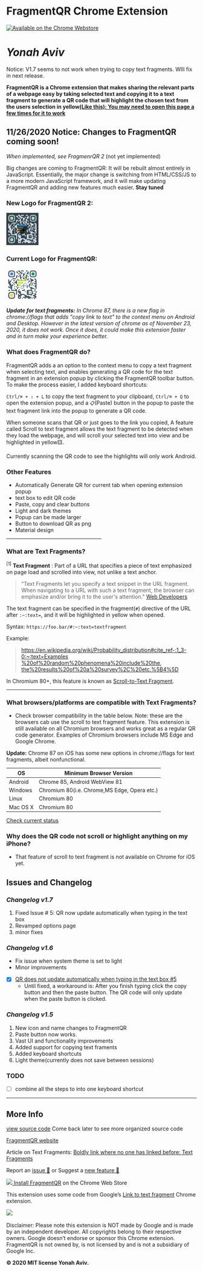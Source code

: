 # FragmentQR Chrome Extension
 <a href="https://bit.ly/GetFragmentedQR" class="btn" title="Get it on the Chrome Web Store" padding="0">
   <img src="https://developer.chrome.com/webstore/images/ChromeWebStore_Badge_v2_496x150.png" width="400px" alt="Available on the Chrome Webstore">
</a>
   
# *Yonah Aviv*



  


Notice:  V1.7 seems to not work when trying to copy text fragments. WIll fix in next release.


**FragmentQR is a Chrome extension that makes sharing the relevant parts of a webpage easy by taking selected text and copying it to a text fragment to generate a QR code that will highlight the chosen text from the users selection in yellow[(Like this): You may need to open this page a few times for it to work](https://example.com/#:~:text=this,-domain%20in)** 

## 11/26/2020 Notice: Changes to FragmentQR coming soon!
*When implemented, see FragmenrQR 2* (not yet implemented)

Big changes are coming to FragmentQR: It will be rebuilt almost entirely in JavaScript. Essentially, the major change is switching from HTML/CSS/JS to a more modern JavaScript framework, and it will make updating FragmentQR and adding new features much easier.
**Stay tuned**

### New Logo for FragmentQR 2:

<img src="FragmentedQR 2/img/qr-code (2).png" width ="85px" alt="FragmentQR v2.0 Logo">

### Current Logo for FragmentQR:

<img src="FragmentQR/img/512.png" width ="85px" alt="FragmentQR v2.0 Logo">









***Update for text fragments:** In Chrome 87, there is a new flag in chrome://flags that adds "copy link to text" to the context menu on Android and Desktop. However in the latest version of chrome as of November 23, 2020, it does not work. Once it does, it could make this extension faster and in turn make your experience better.*

### What does FragmentQR do?

FragmentQR adds a an option to the context menu to copy a text fragment when selecting text, and enables generating a QR code for the text fragment in an extension popup by clicking the FragmentQR toolbar button.
 To make the process easier, I added keyboard shortcuts:

```Ctrl/⌘ + ⇧ + L``` to copy the text fragment to your clipboard,  ```Ctrl/⌘ + Q``` to open the extension popup, and a ```📋```(Paste) button in the popup to paste the text fragment link into the popup to generate a QR code. 

When someone scans that QR or just goes to the link you copied, A feature called Scroll to text fragment allows the text fragment to be detected when they load the webpage, and will scroll your selected text into view and be highlighted in yellow🟨.

Currently scanning the QR code to see the highlights will only work Android.
### Other Features

+ Automatically Generate QR for current tab when opening extension popup
+ text box to edit QR code
+ Paste, copy and clear buttons
+ Light and dark themes
+ Popup can be made larger
+ Button to download QR as png
+ Material design

 
<hr width=50%>

### **What are Text Fragments?** 

<block class="fragd"><a class="foot" name="myfootnote1"><sup>[1]</sup></a> **Text Fragment** : Part of a URL that specifies a piece of text emphasized on page load and scrolled into view, not unlike a text anchor.
</block>

>    "Text Fragments let you specify a text snippet in the URL fragment. When navigating to a URL with such a text fragment, the browser can emphasize and/or bring it to the user's attention." [Web Developers](HTTPS://web.dev)	

The text fragment can be specified in the fragment(```#```) directive of the URL after ```:~:text=```, and it will be highlighted in yellow when opened.

Syntax: ```https://foo.bar/#:~:text=textfragment```

Example:

>[https://en.wikipedia.org/wiki/Probability_distribution#cite_ref-:1_3-0:~:text=Examples
%20of%20random%20phenomena%20include%20the,
the%20results%20of%20a%20survey%2C%20etc.%5B4%5D](https://en.wikipedia.org/wiki/Probability_distribution#cite_ref-:1_3-0:~:text=Examples%20of%20random%20phenomena%20include%20the,the%20results%20of%20a%20survey%2C%20etc.%5B4%5D)

 In Chromium 80+, this feature is known as <a href="https://github.com/WICG/scroll-to-text-fragment/" title="Scroll-to-Text Fragment on GitHub">Scroll-to-Text Fragment</a>.





<hr width=50%>



### **What browsers/platforms are compatible with Text Fragments?**
- Check browser compatibility in the table below. Note: these are the browsers cab use the scroll to text fragment feature. This extension is still available on all Chromium browsers and works great as a regular QR code generator.
Examples of Chromium browsers include MS Edge and Google Chrome.

**Update:**
Chrome 87 on iOS has some new options in chrome://flags for text fragments, albeit nonfunctional.


|OS |Minimum Browser Version|
|--|--|
|Android| Chrome 85, Android WebView 81|
|Windows|Chromium 80(i.e. Chrome,MS Edge, Opera etc.)|
|Linux| Chromium 80| 
|Mac OS X| Chromium 80|

<a href="https://caniuse.com/url-scroll-to-text-fragment#tab-container:~:text=content%2Dvisibility-,Can%20I%20use" title="Check compatability of scroll to text fragment" target="_blank">Check current status</a>



### **Why does the QR code not scroll or highlight anything on my iPhone?**
+ That feature of scroll to text fragment is not available on Chrome for iOS yet.




## Issues and Changelog

### _Changelog v1.7_
1. Fixed Issue # 5: QR now update automatically when typing in the text box
2. Revamped options page
3. minor fixes

### _Changelog v1.6_

   - Fix issue when system theme is set to light</li>
   - Minor improvements
 
   - [X] [QR does not update automatically when typing in the text box #5](https://github.com/y330/FragmentQR/issues/5#issue-720348982)
      - Until fixed, a workaround is: After you finish typing click the copy button and then the paste button. The QR code will only update when the paste button is clicked.

   
### _Changelog v1.5_

 <ol>  
  <li>New icon and name changes to FragmentQR</li>
  <li>Paste button now works.</li>
  <li>Vast UI and functionality improvements</li>
  <li>Added support for copying text framents</li>
  <li>Added keyboard shortcuts</li>
  <li>Light theme(currently does not save between sessions)</li>
 </ol>
 
 
### TODO

  - [ ] combine all the steps to into one keyboard shortcut

----

## More Info

[view source code](/FragmentQR)
Come back later to see more organized source code

[FragmentQR website](https://y330.github.io/FragmentQR)

Article on Text Fragments: [Boldly link where no one has linked before: Text Fragments](https://web.dev/text-fragments/#:~:text=Boldly%20link%20where%20no%20one%20has%20linked%20before:%20Text%20Fragments)
 
Report an [issue 🐞](https://github.com/y330/FragmentQR/issues/new?title=Report%20a%20bug&body=%22%3Cdetails%3E%0A%3Csummary%3EDetails%3C/summary%3E%0A%0A-%20Operating%20system*%3A%0A-%20Extension%20version*%3A%20%0A-%20Browser*%3A%0A%0A%3C/details%3E%0A%0A**Steps%20to%20reproduce%20the%20bug**%0A%0A**What%20is%20the%20bug/issue%3F**%0A%0A**Screen%20recording%20or%20screenshot**%0A%0A%22) or Suggest a [new feature 🔮](https://github.com/y330/FragmentQR/issues/new?title=Suggest%20a%20new%20feature%F0%9F%94%AE&body=%23%23%23%20Idea%3A%0A%3E%20your%20idea%20here%0A%0A%23%23%23%20Code%3A%0A%60input%20your%20code%28optional%29%60) 

[![](https://static.wikia.nocookie.net/logopedia/images/c/c5/Google_Chrome_Web_Store_icon_2015.svg/revision/latest/top-crop/width/50/height/50?cb=20190930194931) Install FragmentQR](https://chrome.google.com/webstore/detail/fragmentqr/cabodnfakameckfbbgkciiifempglloj/#:~:text=1) on the Chrome Web Store

This extension uses some code from Google’s <a href="https://chrome.google.com/webstore/detail/link-to-text-fragment/pbcodcjpfjdpcineamnnmbkkmkdpajjg?hl=en">Link to text fragment</a> Chrome extension.

<a href="https://www.paypal.com/cgi-bin/webscr?cmd=_donations&business=CBYMNSA8XYYY2&item_name=To+continue+doing+whatever+I+am+doing&currency_code=CAD&source=url">
 <img src="https://camo.githubusercontent.com/d5d24e33e2f4b6fe53987419a21b203c03789a8f/68747470733a2f2f696d672e736869656c64732e696f2f62616467652f446f6e6174652d50617950616c2d677265656e2e737667" />
</a>

Disclaimer: Please note this extension is NOT made by Google and is made by an independent developer. All copyrights belong to their respective owners. Google doesn’t endorse or sponsor this Chrome extension. FragmentQR is not owned by, is not licensed by and is not a subsidiary of Google Inc.


<b>© 2020 MIT license Yonah Aviv.</b>

